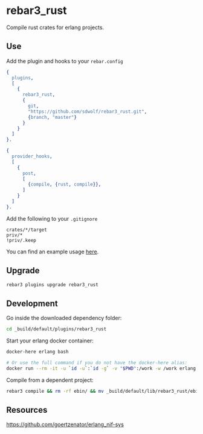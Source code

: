 # rebar3_rust

Compile rust crates for erlang projects.

## Use

Add the plugin and hooks to your `rebar.config`

```erlang
{
  plugins,
  [
    {
      rebar3_rust,
      {
        git,
        "https://github.com/sdwolf/rebar3_rust.git",
        {branch, "master"}
      }
    }
  ]
}.

{
  provider_hooks,
  [
    {
      post,
      [
        {compile, {rust, compile}},
      ]
    }
  ]
}.
```

Add the following to your `.gitignore`

```
crates/*/target
priv/*
!priv/.keep
```


You can find an example usage [here](https://github.com/sdwolf/rustfromerl).

## Upgrade

```bash
rebar3 plugins upgrade rebar3_rust
```

## Development

Go inside the downloaded dependency folder:

```bash
cd _build/default/plugins/rebar3_rust
```

Start your erlang docker container:

```bash
docker-here erlang bash

# Or use the full command if you do not have the docker-here alias:
docker run --rm -it -u `id -u`:`id -g` -v "$PWD":/work -w /work erlang bash
```

Compile from a dependent project:

```bash
rebar3 compile && rm -rf ebin/ && mv _build/default/lib/rebar3_rust/ebin/ .
```

## Resources

https://github.com/goertzenator/erlang_nif-sys
